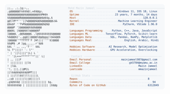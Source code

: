 <picture>
  <source srcset="https://raw.githubusercontent.com/mmazinjameel/mmazinjameel/main/dark_mode.svg?v=1750349581" media="(prefers-color-scheme: dark)">
  <img src="https://raw.githubusercontent.com/mmazinjameel/mmazinjameel/main/light_mode.svg?v=1750349581">
</picture>
